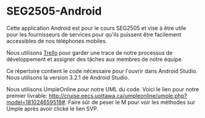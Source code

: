 # SEG2505-Android

Cette application Android est pour le cours SEG2505 et vise à être utile pour les fournisseurs de services pour qu'ils puissent être facilement accessibles de nos téléphones mobiles.

Nous utilisons [Trello](https://trello.com/b/3PInGFvG/seg-android-app) pour garder une trace de notre processus de développement et assigner des tâches aux membres de notre équipe.

Ce répertoire contient le code nécessaire pour l'ouvrir dans Android Studio. Nous utilisons la version 3.2.1 de Android Studio.

Nous utilisons UmpleOnline pour notre UML du code. Voici le lien pour notre premier livrable: http://cruise.eecs.uottawa.ca/umpleonline/umple.php?model=181024659518#. 
Faire sûr de peser le M pour voir les méthodes sur Umple après avoir clické le lien SVP.
